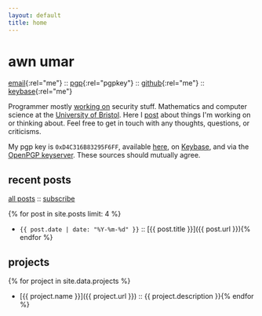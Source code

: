 ```yaml
---
layout: default
title: home
---
```


# awn umar

[email](mailto:awn@spacetime.dev){:rel="me"} :: [pgp](/my/key.txt){:rel="pgpkey"} :: [github](https://github.com/awnumar){:rel="me"} :: [keybase](https://keybase.io/awn){:rel="me"}

Programmer mostly [working on](https://github.com/awnumar) security stuff. Mathematics and computer science at the [University of Bristol](https://en.wikipedia.org/wiki/University_of_Bristol). Here I [post](/posts) about things I'm working on or thinking about. Feel free to get in touch with any thoughts, questions, or criticisms.

My pgp key is `0xD4C316B83295F6FF`, available [here](/my/key.txt), on [Keybase](https://keybase.io/awn/pgp_keys.asc), and via the [OpenPGP keyserver](https://keys.openpgp.org/search?q=awn%40spacetime.dev). These sources should mutually agree.

## recent posts

[all posts](/posts) :: [subscribe](/feed.xml)

{% for post in site.posts limit: 4 %}
- `{{ post.date | date: "%Y-%m-%d" }}` :: [{{ post.title }}]({{ post.url }}){% endfor %}

## projects

{% for project in site.data.projects %}
- [{{ project.name }}]({{ project.url }}) :: {{ project.description }}{% endfor %}
